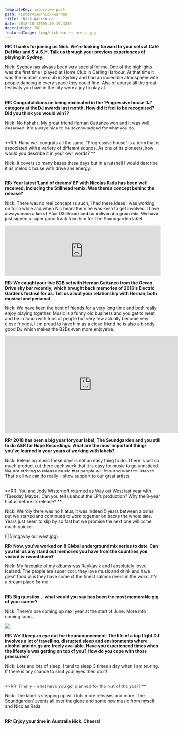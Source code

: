 ```yaml
---
templateKey: interview-post
path: /interview/nick-warren
title: 'Nick Warren on '
date: 2018-10-22T05:30:19.324Z
description: TBC
featuredImage: /img/nick-warren-press.jpg
---
```

**RR: Thanks for joining us Nick. We're looking forward to your sets at Café Del Mar and S.A.S.H. Talk us through your previous experiences of playing in Sydney.**

Nick: [Sydney](https://www.ravereviewz.net/Events) has always been very special for me. One of the highlights was the first time I played at Home Club in Darling Harbour. At that time it was the number one club in Sydney and had an incredible atmosphere with people dancing in every space they could find. Also of course all the great festivals you have in the city were a joy to play at.
<br><br>

**RR: Congratulations on being nominated in the ‘Progressive house DJ’ category at the DJ awards last month. How did it feel to be recognised? Did you think you would win??**

Nick: No hahaha. My great friend Hernan Cattaneo won and it was well deserved. It's always nice to be acknowledged for what you do.
<br><br>

**RR: Haha well congrats all the same. “Progressive house“ is a term that is associated with a variety of different sounds. As one of its pioneers, how would you describe it in your own words? **

Nick: It covers so many bases these days but in a nutshell I would describe it as melodic house with drive and energy.
<br><br>

**RR: Your latest ‘Land of dreams’ EP with Nicolas Rada has been well received, including the Stillhead remix. Was there a concept behind the release?**

Nick: There was no real concept as such, I had these ideas I was working on for a while and when Nic heard them he was keen to get involved. I have always been a fan of Alex (Stillhead) and he delivered a great mix. We have just signed a super good track from him for The Soundgarden label.

<iframe src="https://embed.beatport.com/?id=10713212&type=track" width="100%" height="162" frameborder="0" scrolling="no" style="max-width:600px;"></iframe>

**RR: We caught your live B2B set with Hernan Cattaneo from the Ocean Drive sky bar recently, which brought back memories of 2016’s Electric Gardens festival for us. Tell us about your relationship with Hernan, both musical and personal.**

Nick: We have been the best of friends for a very long time and both really enjoy playing together. Music is a funny old business and you get to meet and be in touch with tons of people but very few actually become very close friends, I am proud to have him as a close friend he is also a bloody good DJ which makes the B2Bs even more enjoyable.

<iframe src="https://www.facebook.com/plugins/video.php?href=https%3A%2F%2Fwww.facebook.com%2FNickWarrenDJ%2Fvideos%2F10156619929273762%2F&show_text=0&width=560" width="560" height="315" style="border:none;overflow:hidden" scrolling="no" frameborder="0" allowTransparency="true" allowFullScreen="true"></iframe>

**RR: 2018 has been a big year for your label, The Soundgarden and you still to do A&R for Hope Recordings. What are the most important things you've learned in your years of working with labels?**

Nick: Releasing music these days is not an easy thing to do. There is just so much product out there each week that it is easy for music to go unnoticed. We are striving to release music that people will love and  want to listen to. That's all we can do really - show support to our great artists.
<br><br>

**RR: You and Jody Wisternoff returned as Way out West last year with ‘Tuesday Maybe’. Can you tell us about the LP’s production? Why the 8-year hiatus before its release? **

Nick: Weirdly there was no hiatus, it was indeed 5 years between albums but we started and continued to work together on tracks the whole time. Years just seem to slip by so fast but we promise the next one will come much quicker.

![](/img/way out west.jpg)

**RR: Now, you've worked on 8 Global underground mix series to date. Can you tell us any stand out memories you have from the countries you visited to record them?**

Nick: My favourite of my albums was Reykjavik and I absolutely loved Iceland. The people are super cool; they love music and drink and have great food plus they have some of the finest salmon rivers in the world. It's a dream place for me.
<br><br>

**RR: Big question… what would you say has been the most memorable gig of your career?**

Nick: There's one coming up next year at the start of June. More info coming soon...

![](/img/nick-warren-live.jpg)

**RR: We'll keep an eye out for the announcement. The life of a top flight DJ involves a lot of travelling, disrupted sleep and environments where alcohol and drugs are freely available. Have you experienced times when the lifestyle was getting on top of you? How do you cope with those pressures?**

Nick: Lots and lots of sleep. I tend to sleep 3 times a day when I am touring. If there is any chance to shut your eyes then do it!
<br><br>

**RR: Finally - what have you got planned for the rest of the year? **

Nick: The label is stepping up with lots more releases and more 'The Soundgarden' events all over the globe and some new music from myself and Nicolas Rada.
<br><br>

**RR: Enjoy your time in Australia Nick. Cheers!**

